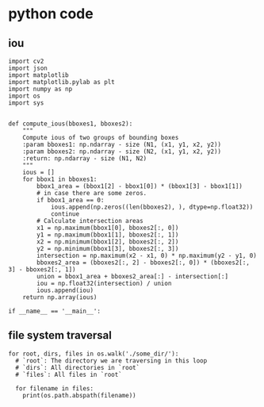 # python code

## iou

    import cv2
    import json
    import matplotlib
    import matplotlib.pylab as plt
    import numpy as np
    import os
    import sys


    def compute_ious(bboxes1, bboxes2):
        """
        Compute ious of two groups of bounding boxes
        :param bboxes1: np.ndarray - size (N1, (x1, y1, x2, y2))
        :param bboxes2: np.ndarray - size (N2, (x1, y1, x2, y2))
        :return: np.ndarray - size (N1, N2)
        """
        ious = []
        for bbox1 in bboxes1:
            bbox1_area = (bbox1[2] - bbox1[0]) * (bbox1[3] - bbox1[1])
            # in case there are some zeros.
            if bbox1_area == 0:
                ious.append(np.zeros((len(bboxes2), ), dtype=np.float32))
                continue
            # Calculate intersection areas
            x1 = np.maximum(bbox1[0], bboxes2[:, 0])
            y1 = np.maximum(bbox1[1], bboxes2[:, 1])
            x2 = np.minimum(bbox1[2], bboxes2[:, 2])
            y2 = np.minimum(bbox1[3], bboxes2[:, 3])
            intersection = np.maximum(x2 - x1, 0) * np.maximum(y2 - y1, 0)
            bboxes2_area = (bboxes2[:, 2] - bboxes2[:, 0]) * (bboxes2[:, 3] - bboxes2[:, 1])
            union = bbox1_area + bboxes2_area[:] - intersection[:]
            iou = np.float32(intersection) / union
            ious.append(iou)
        return np.array(ious)
        
    if __name__ == '__main__':
      
    
## file system traversal
 
    for root, dirs, files in os.walk('./some_dir/'):
      # `root`: The directory we are traversing in this loop
      # `dirs`: All directories in `root`
      # `files`: All files in `root`

      for filename in files:
        print(os.path.abspath(filename))
